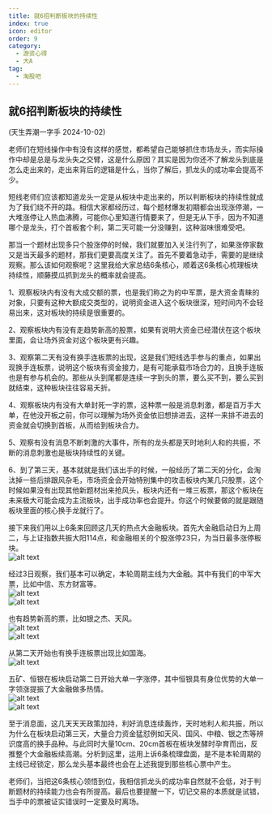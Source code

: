 ```yaml
---  
title: 就6招判断板块的持续性  
index: true  
icon: editor  
order: 9  
category:  
  - 游资心得  
  - 大A  
tag:  
  - 淘股吧  
---  
```


## 就6招判断板块的持续性  

(天生弄潮一字手 2024-10-02)

老师们在短线操作中有没有这样的感觉，都希望自己能够抓住市场龙头，而实际操作中却是总是与龙头失之交臂，这是什么原因？其实是因为你还不了解龙头到底是怎么走出来的，走出来背后的逻辑是什么，当你了解后，抓龙头的成功率会提高不少。  

短线老师们应该都知道龙头一定是从板块中走出来的，所以判断板块的持续性就成为了我们绕不开的路。相信大家都经历过，每个题材爆发初期都会出现涨停潮，一大堆涨停让人热血沸腾，可能你心里知道行情要来了，但是无从下手，因为不知道哪个是龙头，打个首板套个利，第二天可能一分没赚到，这种滋味很难受吧。  

那当一个题材出现多只个股涨停的时候，我们就要加入关注行列了，如果涨停家数又是当天最多的题材，那我们更要高度关注了。首先不要着急动手，需要的是继续观察。那么该如何观察呢？这里我给大家总结6条核心，顺着这6条核心梳理板块持续性，顺藤摸瓜抓到龙头的概率就会提高。  

1、观察板块内有没有大成交额的票，也是我们称之为的中军票，是大资金青睐的对象，只要有这种大额成交类型的，说明资金进入这个板块很深，短时间内不会轻易出来，这对板块的持续是很重要的。  

2、观察板块内有没有走趋势新高的股票，如果有说明大资金已经潜伏在这个板块里面，会让场外资金对这个板块更有兴趣。  

3、观察第二天有没有换手连板票的出现，这是我们短线选手参与的重点，如果出现换手连板票，说明这个板块有资金接力，是有可能承载市场合力的，且换手连板也是有参与机会的。那些从头到尾都是连续一字到头的票，要么买不到，要么买到就结束，这种板块往往容易夭折。  

4、观察板块内有没有大单封死一字的票，这种票一般是消息刺激，都是百万手大单，在他没开板之前，你可以理解为场外资金依旧想排进去，这样一来排不进去的资金就会切换到首板，从而给到板块合力。  

5、观察有没有消息不断刺激的大事件，所有的龙头都是天时地利人和的共振，不断的消息刺激也是板块持续性的关键。  

6、到了第三天，基本就就是我们该出手的时候，一般经历了第二天的分化，会淘汰掉一些后排跟风杂毛，市场资金会开始特别集中的攻击板块内某几只股票，这个时候如果没有出现其他新题材出来抢风头，板块内还有一堆三板票，那这个板块在未来极大可能会成为主流板块，出手成功率也会提升。你这个时候要做的就是跟随板块里面的核心换手龙就行了。  

接下来我们用以上6条来回顾这几天的热点大金融板块。首先大金融启动日为上周二，与上证指数共振大阳114点，和金融相关的个股涨停23只，为当日最多涨停板块。  
![alt text](640-6.webp)  

经过3日观察，我们基本可以确定，本轮周期主线为大金融。其中有我们的中军大票，比如中信、东方财富等。  
![alt text](640-7.webp)  
![alt text](640-8.webp)  

也有趋势新高的票，比如银之杰、天风。  
![alt text](640-9.webp)  
![alt text](640-10.webp)  

从第二天开始也有换手连板票出现比如国海。  
![alt text](640-11.webp)  

五矿、恒银在板块启动第二日开始大单一字涨停，其中恒银具有身位优势的大单一字领涨提振了大金融做多热情。  
![alt text](640-12.webp)  
![alt text](640-13.webp)  

至于消息面，这几天天天政策加持，利好消息连续轰炸，天时地利人和共振，所以为什么在板块启动第三天，大量合力资金猛怼例如天风、国风、中粮、银之杰等辨识度高的换手品种。与此同时大量10cm、20cm首板在板块发酵时孕育而出，反推整个大金融板续高潮。分析到这里，运用上诉6条梳理盘面，是不是本轮周期的主线已经锁定，那么龙头基本最终也会在上述我提到那些核心票中产生。  

老师们，当把这6条核心领悟到位，我相信抓龙头的成功率自然就不会低，对于判断题材的持续能力也会有所提高。最后也要提醒一下，切记交易的本质就是试错，当手中的票被证实错误时一定要及时离场。  
